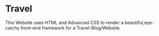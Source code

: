 # Travel
This Website uses HTML and Advanced CSS to render a beautiful,eye-catchy front-end framework for a Travel-Blog/Website.
